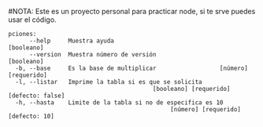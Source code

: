 #NOTA: 
Este es un proyecto personal para practicar node, si te srve puedes usar el código.

```
pciones:
      --help     Muestra ayuda                                        [booleano]
      --version  Muestra número de versión                            [booleano]
  -b, --base     Es la base de multiplicar                  [número] [requerido]
  -l, --listar   Imprime la tabla si es que se solicita
                                         [booleano] [requerido] [defecto: false]
  -h, --hasta    Limite de la tabla si no de especifica es 10
                                              [número] [requerido] [defecto: 10]
```
